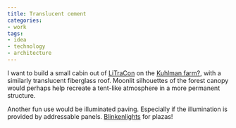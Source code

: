 ```yaml
---
title: Translucent cement
categories:
- work
tags:
- idea
- technology
- architecture
---
```


I want to build a small cabin out of [LiTraCon][1] on the [Kuhlman farm?][2], with a similarly translucent fiberglass roof.  Moonlit silhouettes of the forest canopy would perhaps help recreate a tent-like atmosphere in a more permanent structure.

   [1]: http://optics.org/articles/news/10/3/10/1
   [2]: /library/stuff/kuhlman-farm.html

Another fun use would be illuminated paving.  Especially if the illumination is provided by addressable panels.  [Blinkenlights][3] for plazas!

   [3]: http://www.blinkenlights.de/

